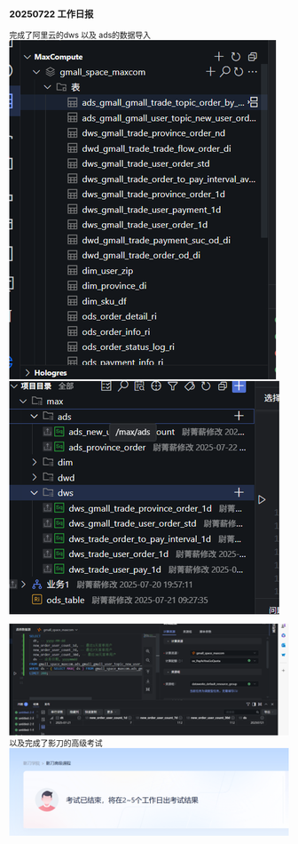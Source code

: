 ### 20250722 工作日报


完成了阿里云的dws 以及 ads的数据导入
![img.png](../../img/imgs3/img.png)
![img_2.png](../../img/imgs3/img_2.png)

![img_3.png](../../img/imgs3/img_3.png)
以及完成了影刀的高级考试
![img_1.png](../../img/imgs3/img_1.png)